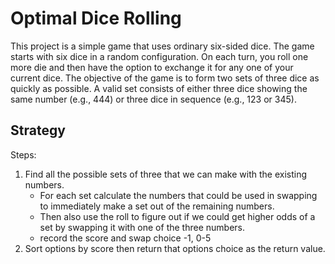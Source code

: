 # Optimal Dice Rolling 

This project is a simple game that uses ordinary six-sided dice. The game starts with six dice in a random configuration. On each turn, you roll one more die and then have the option to exchange it for any one of your current dice. The objective of the game is to form two sets of three dice as quickly as possible. A valid set consists of either three dice showing the same number (e.g., 444) or three dice in sequence (e.g., 123 or 345).

## Strategy

Steps:
1. Find all the possible sets of three that we can make with the existing numbers.
    - For each set calculate the numbers that could be used in swapping to immediately make a set out of the remaining numbers.
    - Then also use the roll to figure out if we could get higher odds of a set by swapping it with one of the three numbers.
    - record the score and swap choice -1, 0-5
2. Sort options by score then return that options choice as the return value.
